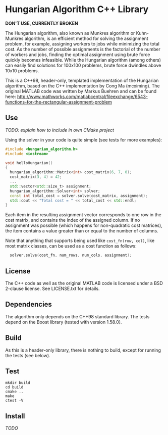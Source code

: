 # Hungarian Algorithm C++ Library

**DON'T USE, CURRENTLY BROKEN**

The Hungarian algorithm, also known as Munkres algorithm or Kuhn-Munkres
algorithm, is an efficient method for solving the assignment problem, for
example, assigning workers to jobs while minimizing the total cost. As the
number of possible assignments is the factorial of the number of workers and
jobs, finding the optimal assignment using brute force quickly becomes
infeasible. While the Hungarian algorithm (among others) can easily find
solutions for 100x100 problems, brute force dwindles above 10x10 problems.

This is a C++98, header-only, templated implementation of the Hungarian
algorithm, based on the C++ implementation by Cong Ma (mcximing). The original
MATLAB code was written by Markus Buehren and can be found here:
http://www.mathworks.com/matlabcentral/fileexchange/6543-functions-for-the-rectangular-assignment-problem

## Use

*TODO: explain how to include in own CMake project* 

Using the solver in your code is quite simple (see tests for more examples):

```C++
#include <hungarian_algorithm.h>
#include <iostream>

void helloHungarian()
{
  hungarian_algorithm::Matrix<int> cost_matrix(6, 7, 0);
  cost_matrix(3, 4) = 42;
  ...
  std::vector<std::size_t> assignment;
  hungarian_algorithm::Solver<int> solver;
  const int total_cost = solver.solve(cost_matrix, assignment);
  std::cout << "Total cost = " << total_cost << std::endl;
}
```

Each item in the resulting assignment vector corresponds to one row in the cost
matrix, and contains the index of the assigned column. If no assignment was
possible (which happens for non-quadratic cost matrices), the item contains a
value greater than or equal to the number of columns.

Note that anything that supports being used like `cost_fn(row, col)`, like most
matrix classes, can be used as a cost function as follows:

```C++
  solver.solve(cost_fn, num_rows, num_cols, assignment);
```

## License

The C++ code as well as the original MATLAB code is licensed under a BSD
2-clause license. See LICENSE.txt for details.

## Dependencies

The algorithm only depends on the C++98 standard library. The tests depend on
the Boost library (tested with version 1.58.0).

## Build

As this is a header-only library, there is nothing to build, except for running
the tests (see below).

## Test

```
mkdir build
cd build
cmake ..
make
ctest -V
```

## Install

*TODO*
